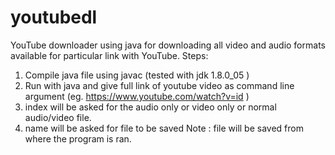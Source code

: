 # youtubedl
YouTube downloader using java for downloading all video and audio formats available for particular link with YouTube.
Steps:
1. Compile java file using javac (tested with jdk 1.8.0_05 )
2. Run with java and give full link of youtube video as command line argument (eg. https://www.youtube.com/watch?v=id )
3. index will be asked for the audio only or video only or normal audio/video file.
4. name will be asked for file to be saved
Note : file will be saved from where the program is ran.
